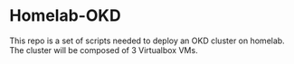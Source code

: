 # Homelab-OKD
This repo is a set of scripts needed to deploy an OKD cluster on homelab. The cluster will be composed of 3 Virtualbox VMs.
